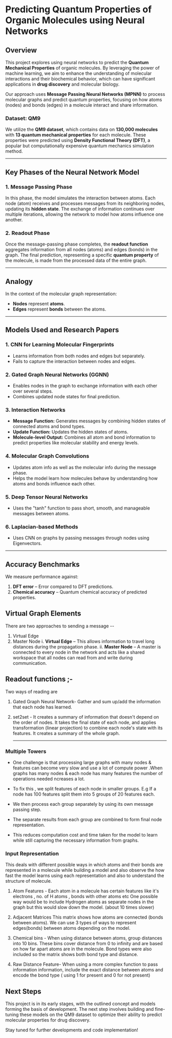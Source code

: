 # Predicting Quantum Properties of Organic Molecules using Neural Networks

## Overview

This project explores using neural networks to predict the **Quantum Mechanical Properties** of organic molecules. By leveraging the power of machine learning, we aim to enhance the understanding of molecular interactions and their biochemical behavior, which can have significant applications in **drug discovery** and molecular biology.

Our approach uses **Message Passing Neural Networks (MPNN)** to process molecular graphs and predict quantum properties, focusing on how atoms (nodes) and bonds (edges) in a molecule interact and share information.

### Dataset: QM9

We utilize the **QM9 dataset**, which contains data on **130,000 molecules** with **13 quantum mechanical properties** for each molecule. These properties were predicted using **Density Functional Theory (DFT)**, a popular but computationally expensive quantum mechanics simulation method.

---

## Key Phases of the Neural Network Model

### 1. Message Passing Phase

In this phase, the model simulates the interaction between atoms. Each node (atom) receives and processes messages from its neighboring nodes, updating its **hidden state**. The exchange of information continues over multiple iterations, allowing the network to model how atoms influence one another.

### 2. Readout Phase

Once the message-passing phase completes, the **readout function** aggregates information from all nodes (atoms) and edges (bonds) in the graph. The final prediction, representing a specific **quantum property** of the molecule, is made from the processed data of the entire graph.

---

## Analogy

In the context of the molecular graph representation:

- **Nodes** represent **atoms**.
- **Edges** represent **bonds** between the atoms.

---

## Models Used and Research Papers

### 1. CNN for Learning Molecular Fingerprints
- Learns information from both nodes and edges but separately.
- Fails to capture the interaction between nodes and edges.

### 2. Gated Graph Neural Networks (GGNN)
- Enables nodes in the graph to exchange information with each other over several steps.
- Combines updated node states for final prediction.

### 3. Interaction Networks
- **Message Function:** Generates messages by combining hidden states of connected atoms and bond types.
- **Update Function:** Updates the hidden states of atoms.
- **Molecule-level Output:** Combines all atom and bond information to predict properties like molecular stability and energy levels.

### 4. Molecular Graph Convolutions
- Updates atom info as well as the molecular info during the message phase.
- Helps the model learn how molecules behave by understanding how atoms and bonds influence each other.

### 5. Deep Tensor Neural Networks
- Uses the "tanh" function to pass short, smooth, and manageable messages between atoms.

### 6. Laplacian-based Methods
- Uses CNN on graphs by passing messages through nodes using Eigenvectors.

---

## Accuracy Benchmarks

We measure performance against:
1. **DFT error** – Error compared to DFT predictions.
2. **Chemical accuracy** – Quantum chemical accuracy of predicted properties.


## Virtual Graph Elements

There are two approaches to sending a message --
1. Virtual Edge 
2. Master Node
i. **Virtual Edge** – This allows information to travel long distances during the propagation phase.
ii. **Master Node** – A master is connected to every node in the network and acts like a shared workspace that all nodes can read from and write during communication.

## Readout functions ;-
Two ways of reading are 
1. Gated Graph Neural Network- Gather and sum up/add the information that each node has learned.
2. set2set - It creates a summary of information that doesn't depend on the order of nodes. It takes the final state of each node, and applies transformation (linear projection) to combine each node's state with its features. It  creates a summary of the whole graph.

   ---

### Multiple Towers

- One challenge is that processing large graphs with many nodes & features can become very slow and use a lot of compute power .When graphs has many nodes & each node has many features the number of operations needed ncreases a lot.

- To fix this , we split features of each node in smaller groups. E.g If a node has 100 features split them into 5 groups of 20 features each. 

- We then process each group separately by using its own message passing step. 

- The separate results from each group are combined to form final node representation. 

- This reduces computation cost and time taken for the model to learn while still capturing the necessary information from graphs.


### Input Representation

This deals with different possible ways in which atoms and their bonds are represented in a molecule while building a model and also observe the how fast the model learns using each representation and also to understand the structure of molecule.

1. Atom Features - Each atom in a molecule has certain features like it's electrons , no. of H atoms , bonds with other atoms etc
   One possible way would be to include Hydrogen atoms as separate nodes in the graph but this would slow down the model. (about 10 times slower)

2. Adjacent Matrices
   This matrix shows how atoms are connected (bonds between atoms).
   We can use 3 types of ways to represent edges(bonds) between atoms depending on the model.

3. Chemical bins - When using distance between atoms, group distances into 10 bins.
     These bins cover distance from 0 to infinity and are based on how far apart atoms are in the molecule. Bond types were also included so the matrix shows both bond type and distance.

4. Raw Distance Feature-
    When using a more complex function to pass information information, include the exact distance between atoms and encode the bond type ( using 1 for present and 0 for not present) 



## Next Steps

This project is in its early stages, with the outlined concept and models forming the basis of development. The next step involves building and fine-tuning these models on the QM9 dataset to optimize their ability to predict molecular properties for drug discovery.

Stay tuned for further developments and code implementation!
